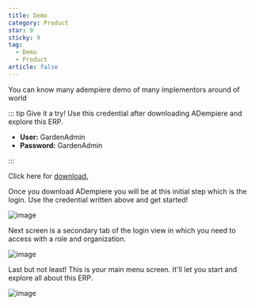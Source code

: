 ```yaml
---
title: Demo
category: Product
star: 9
sticky: 9
tag:
  - Demo
  - Product
article: false
---
```


You can know many adempiere demo of many implementors around of world

::: tip Give it a try! Use this credential after downloading ADempiere and explore this ERP.

- **User:** GardenAdmin
- **Password:** GardenAdmin

:::

Click here for [download.](../downloads)

Once you download ADempiere you will be at this initial step which is the login. Use the credential written above and get started!

![image](https://user-images.githubusercontent.com/89487449/179291910-e81c54bf-7859-4c65-af18-af13704e54c9.png)

Next screen is a secondary tab of the login view in which you need to access with a role and organization.

![image](https://user-images.githubusercontent.com/89487449/179292277-e7a58955-1e5c-431b-9aad-05090cadc99f.png)

Last but not least! This is your main menu screen. It'll let you start and explore all about this ERP.

![image](https://user-images.githubusercontent.com/89487449/179292854-6d4014e2-e607-4694-9380-5b923bc44d9b.png)




